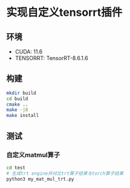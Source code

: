 # 实现自定义tensorrt插件

## 环境
* CUDA: 11.6
* TENSORRT: TensorRT-8.6.1.6

## 构建
```bash
mkdir build
cd build
cmake ..
make -j8
make install
```

## 测试
### 自定义matmul算子
```bash
cd test
# 生成trt engine并对比trt算子结果与torch算子结果
python3 my_mat_mul_trt.py
```
